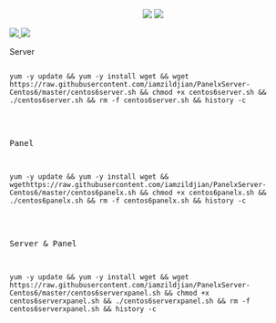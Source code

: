 <center><p><img src="https://i.imgur.com/SRVw5S7.png">
<img src="https://www.razoyo.com/wp-content/uploads/2018/12/ssh-300x110.jpg"></p></center>

<p><a href="https://raw.githubusercontent.com/iamzildjian/PanelxServer-Centos6/master/centos6panelx.sh">
<img src="https://img.shields.io/badge/Centos6-Server-blue.svg">
</a>
 <a href="https://raw.githubusercontent.com/iamzildjian/PanelxServer-Centos6/master/centos6servers.sh">
<img src="https://img.shields.io/badge/Centos6-Panel-brightgreen.svg">
</a></p>

Server
<pre><pre><code>yum -y update && yum -y install wget && wget https://raw.githubusercontent.com/iamzildjian/PanelxServer-Centos6/master/centos6server.sh && chmod +x centos6server.sh && ./centos6server.sh && rm -f centos6server.sh && history -c</code></pre>

Panel
<pre><code>yum -y update && yum -y install wget && wgethttps://raw.githubusercontent.com/iamzildjian/PanelxServer-Centos6/master/centos6panelx.sh && chmod +x centos6panelx.sh && ./centos6panelx.sh && rm -f centos6panelx.sh && history -c</code></pre>

Server & Panel
<pre><code>yum -y update && yum -y install wget && wget https://raw.githubusercontent.com/iamzildjian/PanelxServer-Centos6/master/centos6serverxpanel.sh && chmod +x centos6serverxpanel.sh && ./centos6serverxpanel.sh && rm -f centos6serverxpanel.sh && history -c</code></pre>

